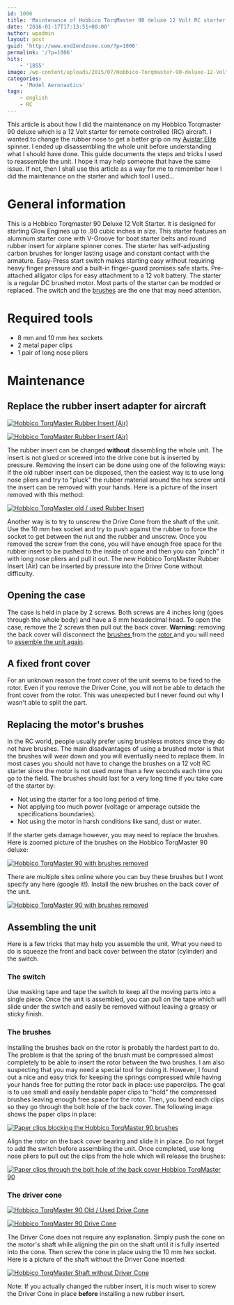 ```yaml
---
id: 1006
title: 'Maintenance of Hobbico TorqMaster 90 deluxe 12 Volt RC starter'
date: '2016-01-17T17:13:51+00:00'
author: wpadmin
layout: post
guid: 'http://www.end2endzone.com/?p=1006'
permalink: '/?p=1006'
hits:
    - '1855'
image: /wp-content/uploads/2015/07/Hobbico-Torqmaster-90-deluxe-12-Volt-RC-starter1.jpg
categories:
    - 'Model Aeronautics'
tags:
    - english
    - RC
---
```


This article is about how I did the maintenance on my Hobbico Torqmaster 90 deluxe which is a 12 Volt starter for remote controlled (RC) aircraft. I wanted to change the rubber nose to get a better grip on my [Avistar Elite](/tag/avistar-elite/) spinner. I ended up disassembling the whole unit before understanding what I should have done. This guide documents the steps and tricks I used to reassemble the unit. I hope it may help someone that have the same issue. If not, then I shall use this article as a way for me to remember how I did the maintenance on the starter and which tool I used...

# General information

This is a Hobbico Torqmaster 90 Deluxe 12 Volt Starter. It is designed for starting Glow Engines up to .90 cubic inches in size. This starter features an aluminum starter cone with V-Groove for boat starter belts and round rubber insert for airplane spinner cones. The starter has self-adjusting carbon brushes for longer lasting usage and constant contact with the armature. Easy-Press start switch makes starting easy without requiring heavy finger pressure and a built-in finger-guard promises safe starts. Pre-attached alligator clips for easy attachment to a 12 volt battery. The starter is a regular DC brushed motor. Most parts of the starter can be modded or replaced. The switch and the [brushes](https://en.wikipedia.org/wiki/Brush_(electric)) are the one that may need attention.

# Required tools

- 8 mm and 10 mm hex sockets
- 2 metal paper clips
- 1 pair of long nose pliers

# Maintenance

## Replace the rubber insert adapter for aircraft

[![Hobbico TorqMaster Rubber Insert (Air)](/wp-content/uploads/2015/07/Hobbico-TorqMaster-Rubber-Insert-Air-150x132.jpg "Hobbico TorqMaster Rubber Insert (Air)")](/wp-content/uploads/2015/07/Hobbico-TorqMaster-Rubber-Insert-Air.jpg)

[![Hobbico TorqMaster Rubber Insert (Air)](/wp-content/uploads/2015/09/IMG_6803_LR5-150x100.jpg "Hobbico TorqMaster Rubber Insert (Air)")](/wp-content/uploads/2015/09/IMG_6803_LR5.jpg)

The rubber insert can be changed **without** dissembling the whole unit. The insert is not glued or screwed into the drive cone but is inserted by pressure. Removing the insert can be done using one of the following ways: If the old rubber insert can be disposed, then the easiest way is to use long nose pliers and try to "pluck" the rubber material around the hex screw until the insert can be removed with your hands. Here is a picture of the insert removed with this method:

[![Hobbico TorqMaster old / used Rubber Insert](/wp-content/uploads/2015/09/IMG_6819_LR5-300x200.jpg "Hobbico TorqMaster old / used Rubber Insert")](/wp-content/uploads/2015/09/IMG_6819_LR5.jpg)

Another way is to try to unscrew the Drive Cone from the shaft of the unit. Use the 10 mm hex socket and try to push against the rubber to force the socket to get between the nut and the rubber and unscrew. Once you removed the screw from the cone, you will have enough free space for the rubber insert to be pushed to the inside of cone and then you can "pinch" it with long nose pliers and pull it out. The new Hobbico TorqMaster Rubber Insert (Air) can be inserted by pressure into the Driver Cone without difficulty.

## Opening the case

The case is held in place by 2 screws. Both screws are 4 inches long (goes through the whole body) and have a 8 mm hexadecimal head. To open the case, remove the 2 screws then pull out the back cover. **Warning**: removing the back cover will disconnect the [brushes ](https://en.wikipedia.org/wiki/Brush_(electric))from the [rotor ](https://en.wikipedia.org/wiki/Rotor_(electric))and you will need to [assemble the unit again](#Reassembling_the_unit).

## A fixed front cover

For an unknown reason the front cover of the unit seems to be fixed to the rotor. Even if you remove the Driver Cone, you will not be able to detach the front cover from the rotor. This was unexpected but I never found out why I wasn't able to split the part.

## Replacing the motor's brushes

In the RC world, people usually prefer using brushless motors since they do not have brushes. The main disadvantages of using a brushed motor is that the brushes will wear down and you will eventually need to replace them. In most cases you should not have to change the brushes on a 12 volt RC starter since the motor is not used more than a few seconds each time you go to the field. The brushes should last for a very long time if you take care of the starter by:

- Not using the starter for a too long period of time.
- Not applying too much power (voltage or amperage outside the specifications boundaries).
- Not using the motor in harsh conditions like sand, dust or water.

If the starter gets damage however, you may need to replace the brushes. Here is zoomed picture of the brushes on the Hobbico TorqMaster 90 deluxe:

[![Hobbico TorqMaster 90 with brushes removed](/wp-content/uploads/2016/01/IMG_1982_LR5-300x200.jpg "Hobbico TorqMaster 90 with brushes removed")](/wp-content/uploads/2016/01/IMG_1982_LR5.jpg)

There are multiple sites online where you can buy these brushes but I wont specify any here (google it!). Install the new brushes on the back cover of the unit.

[![Hobbico TorqMaster 90 with brushes removed](/wp-content/uploads/2016/01/IMG_1967_LR5-300x200.jpg "Hobbico TorqMaster 90 with brushes removed")](/wp-content/uploads/2016/01/IMG_1967_LR5.jpg)

## Assembling the unit

Here is a few tricks that may help you assemble the unit. What you need to do is squeeze the front and back cover between the stator (cylinder) and the switch.

### The switch

Use masking tape and tape the switch to keep all the moving parts into a single piece. Once the unit is assembled, you can pull on the tape which will slide under the switch and easily be removed without leaving a greasy or sticky finish.

### The brushes

Installing the brushes back on the rotor is probably the hardest part to do. The problem is that the spring of the brush must be compressed almost completely to be able to insert the rotor between the two brushes. I am also suspecting that you may need a special tool for doing it. However, I found out a nice and easy trick for keeping the springs compressed while having your hands free for putting the rotor back in place: use paperclips. The goal is to use small and easily bendable paper clips to "hold" the compressed brushes leaving enough free space for the rotor. Then, you bend each clips so they go through the bolt hole of the back cover. The following image shows the paper clips in place:

[![Paper clips blocking the Hobbico TorqMaster 90 brushes](/wp-content/uploads/2016/01/IMG_1986_LR5-300x200.jpg "Paper clips blocking the Hobbico TorqMaster 90 brushes")](/wp-content/uploads/2016/01/IMG_1986_LR5.jpg)

Align the rotor on the back cover bearing and slide it in place. Do not forget to add the switch before assembling the unit. Once completed, use long nose pliers to pull out the clips from the hole which will release the brushes:

[![Paper clips through the bolt hole of the back cover Hobbico TorqMaster 90](/wp-content/uploads/2016/01/IMG_1990_LR5-300x200.jpg "Paper clips through the bolt hole of the back cover Hobbico TorqMaster 90")](/wp-content/uploads/2016/01/IMG_1990_LR5.jpg)

### The driver cone

[![Hobbico TorqMaster 90 Old / Used Drive Cone](/wp-content/uploads/2015/09/IMG_6778_LR5-150x100.jpg "Hobbico TorqMaster 90 Old / Used Drive Cone")](/wp-content/uploads/2015/09/IMG_6778_LR5.jpg)

[![Hobbico TorqMaster 90 Drive Cone](/wp-content/uploads/2015/07/Hobbico-TorqMaster-90-Drive-Cone-147x150.jpg "Hobbico TorqMaster 90 Drive Cone")](/wp-content/uploads/2015/07/Hobbico-TorqMaster-90-Drive-Cone.jpg)

The Driver Cone does not require any explanation. Simply push the cone on the motor's shaft while aligning the pin on the shaft until it is fully inserted into the cone. Then screw the cone in place using the 10 mm hex socket. Here is a picture of the shaft without the Driver Cone inserted:

[![Hobbico TorqMaster Shaft without Driver Cone](/wp-content/uploads/2015/09/IMG_6770_LR5-300x200.jpg "Hobbico TorqMaster Shaft without Driver Cone")](/wp-content/uploads/2015/09/IMG_6770_LR5.jpg)

Note: If you actually changed the rubber insert, it is much wiser to screw the Driver Cone in place **before** installing a new rubber insert.